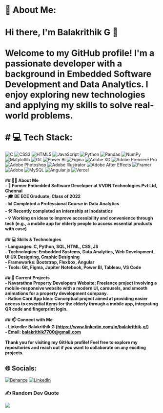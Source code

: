 # 💫 About Me:
# Hi there, I'm Balakrithik G 👋<br><br>Welcome to my GitHub profile! I'm a passionate developer with a background in Embedded Software Development and Data Analytics. I enjoy exploring new technologies and applying my skills to solve real-world problems. <br><br># 💻 Tech Stack:
![C](https://img.shields.io/badge/c-%2300599C.svg?style=plastic&logo=c&logoColor=white) ![CSS3](https://img.shields.io/badge/css3-%231572B6.svg?style=plastic&logo=css3&logoColor=white) ![HTML5](https://img.shields.io/badge/html5-%23E34F26.svg?style=plastic&logo=html5&logoColor=white) ![JavaScript](https://img.shields.io/badge/javascript-%23323330.svg?style=plastic&logo=javascript&logoColor=%23F7DF1E) ![Python](https://img.shields.io/badge/python-3670A0?style=plastic&logo=python&logoColor=ffdd54) ![Pandas](https://img.shields.io/badge/pandas-%23150458.svg?style=plastic&logo=pandas&logoColor=white) ![NumPy](https://img.shields.io/badge/numpy-%23013243.svg?style=plastic&logo=numpy&logoColor=white) ![Matplotlib](https://img.shields.io/badge/Matplotlib-%23ffffff.svg?style=plastic&logo=Matplotlib&logoColor=black) ![Git](https://img.shields.io/badge/git-%23F05033.svg?style=plastic&logo=git&logoColor=white) ![Power Bi](https://img.shields.io/badge/power_bi-F2C811?style=plastic&logo=powerbi&logoColor=black) ![Figma](https://img.shields.io/badge/figma-%23F24E1E.svg?style=plastic&logo=figma&logoColor=white) ![Adobe XD](https://img.shields.io/badge/Adobe%20XD-470137?style=plastic&logo=Adobe%20XD&logoColor=#FF61F6) ![Adobe Premiere Pro](https://img.shields.io/badge/Adobe%20Premiere%20Pro-9999FF.svg?style=plastic&logo=Adobe%20Premiere%20Pro&logoColor=white) ![Adobe Photoshop](https://img.shields.io/badge/adobe%20photoshop-%2331A8FF.svg?style=plastic&logo=adobe%20photoshop&logoColor=white) ![Adobe Illustrator](https://img.shields.io/badge/adobe%20illustrator-%23FF9A00.svg?style=plastic&logo=adobe%20illustrator&logoColor=white) ![Adobe After Effects](https://img.shields.io/badge/Adobe%20After%20Effects-9999FF.svg?style=plastic&logo=Adobe%20After%20Effects&logoColor=white) ![Framer](https://img.shields.io/badge/Framer-black?style=plastic&logo=framer&logoColor=blue) ![Adobe](https://img.shields.io/badge/adobe-%23FF0000.svg?style=plastic&logo=adobe&logoColor=white) ![MySQL](https://img.shields.io/badge/mysql-4479A1.svg?style=plastic&logo=mysql&logoColor=white) ![Angular.js](https://img.shields.io/badge/angular.js-%23E23237.svg?style=plastic&logo=angularjs&logoColor=white) ![Vercel](https://img.shields.io/badge/vercel-%23000000.svg?style=plastic&logo=vercel&logoColor=white)
**<br><br>## 👨‍💻 About Me<br>- 💼 Former Embedded Software Developer at VVDN Technologies Pvt Ltd, Chennai<br>- 🎓 BE ECE Graduate, Class of 2022<br>- 📊 Completed a Professional Course in Data Analytics<br>- 🛠️ Recently completed an internship at Inodatatics<br>- 💡 Working on ideas to improve accessibility and convenience through tech (e.g., a mobile app for elderly people to access essential products with ease)<br><br>## 💻 Skills & Technologies<br>- **Languages**: C, Python, SQL, HTML, CSS, JS<br>- **Technologies**: Embedded Systems, Data Analytics, Web Development, UI UX Designing, Graphic Designing<br>- **Frameworks**: Bootstrap, Flexbox, Angular<br>- **Tools**: Git, Figma, Jupiter Notebook, Power BI, Tableau, VS Code<br><br>## 🚀 Current Projects<br>- **Navarathna Property Developers Website**: Freelance project involving a mobile-responsive website with a modern UI, carousels, and smooth animations for a property development company.<br>- **Ration Card App Idea**: Conceptual project aimed at providing easier access to essential items for the elderly through a mobile app, integrating QR code and fingerprint login.<br><br>## 📫 Connect with Me<br>- **LinkedIn**: Balakrithik G (https://www.linkedin.com/in/balakrithik-g/)<br>- **Email**: balakrithik7700@gmail.com<br><br>Thank you for visiting my GitHub profile! Feel free to explore my repositories and reach out if you want to collaborate on any exciting projects.<br><be>**


## 🌐 Socials:
[![Behance](https://img.shields.io/badge/Behance-1769ff?logo=behance&logoColor=white)](https://behance.net/https://www.behance.net/balabk) [![LinkedIn](https://img.shields.io/badge/LinkedIn-%230077B5.svg?logo=linkedin&logoColor=white)](https://linkedin.com/in/https://www.linkedin.com/in/balakrithik-g/) 


### ✍️ Random Dev Quote
![](https://quotes-github-readme.vercel.app/api?type=horizontal&theme=radical)
